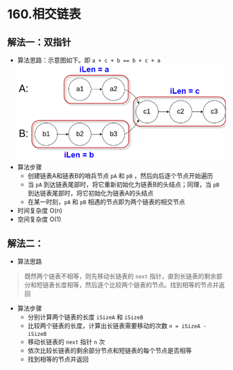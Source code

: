 # 160.相交链表

## 解法一：双指针
* 算法思路：示意图如下。即 `a + c + b == b + c + a`
![](1.png)
* 算法步骤
    * 创建链表A和链表B的哨兵节点 `pA` 和 `pB` ，然后向后逐个节点开始遍历
    * 当 `pA` 到达链表尾部时，将它重新初始化为链表B的头结点；同理，当 `pB` 到达链表尾部时，将它初始化为链表A的头结点
    * 在某一时刻，`pA` 和 `pB` 相遇的节点即为两个链表的相交节点
* 时间复杂度 O(n)
* 空间复杂度 O(1)


## 解法二：
* 算法思路
> 既然两个链表不相等，则先移动长链表的 `next` 指针，直到长链表的剩余部分和短链表长度相等，然后逐个比较两个链表的节点。找到相等的节点并返回


* 算法步骤
    * 分别计算两个链表的长度 `iSizeA` 和 `iSizeB`
    * 比较两个链表的长度，计算出长链表需要移动的次数 `n = iSizeA - iSizeB`
    * 移动长链表的 `next` 指针 `n` 次
    * 依次比较长链表的剩余部分节点和短链表的每个节点是否相等
    * 找到相等的节点并返回